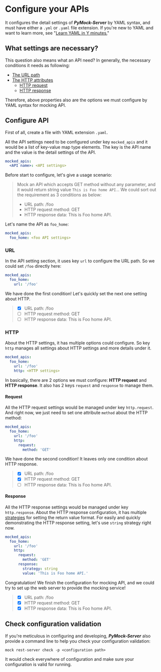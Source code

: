 # Configure your APIs

It configures the detail settings of **_PyMock-Server_** by YAML syntax, and must have either a ``.yml`` or ``.yaml`` file
extension. If you're new to YAML and want to learn more, see "[Learn YAML in Y minutes.]"

[Learn YAML in Y minutes.]: https://learnxinyminutes.com/docs/yaml/


## What settings are necessary?

This question also means what an API need? In generally, the necessary conditions it needs as following:

* [The URL path](#url)
* [The HTTP attributes](#http)
    * [HTTP request](#request)
    * [HTTP response](#response)

Therefore, above properties also are the options we must configure by YAML syntax for mocking API.


## Configure API

First of all, create a file with YAML extension ``.yaml``.

All the API settings need to be configured under key ``mocked_apis`` and it would be a list of key-value map type elements.
The key is the API name and the value is the detail settings of the API.

```yaml
mocked_apis:
  <API name>: <API settings>
```

Before start to configure, let's give a usage scenario: 

> Mock an API which accepts GET method without any parameter, and it would return string value ``This is Foo home API.``.
> We could sort out the requirement as 3 conditions as below:
> 
> * URL path: /foo
> * HTTP request method: GET
> * HTTP response data: This is Foo home API.

Let's name the API as ``foo_home``:

```yaml hl_lines="2"
mocked_apis:
  foo_home: <foo API settings>
```

### URL

In the API setting section, it uses key ``url`` to configure the URL path. So we could set ``/foo`` directly here:

```yaml hl_lines="3"
mocked_apis:
  foo_home:
    url: '/foo'
```

We have done the first condition! Let's quickly set the next one setting about HTTP.

> - [X] URL path: /foo
> - [ ] HTTP request method: GET
> - [ ] HTTP response data: This is Foo home API.

### HTTP

About the HTTP settings, it has multiple options could configure. So key ``http`` manages all settings about HTTP settings
and more details under it.

```yaml hl_lines="4"
mocked_apis:
  foo_home:
    url: '/foo'
    http: <HTTP settings>
```

In basically, there are 2 options we must configure: **HTTP request** and **HTTP response**. It also has 2 keys ``request``
and ``response`` to manage them.

#### Request

All the HTTP request settings would be managed under key ``http.request``. And right now, we just need to set one attribute
``method`` about the HTTP method:

```yaml hl_lines="5-6"
mocked_apis:
  foo_home:
    url: '/foo'
    http:
      request:
        method: 'GET'
```

We have done the second condition! It leaves only one condition about HTTP response.

> - [X] URL path: /foo
> - [X] HTTP request method: GET
> - [ ] HTTP response data: This is Foo home API.

#### Response

All the HTTP response settings would be managed under key ``http.response``. About the HTTP response configuration, it has 
multiple [strategies](/configure-references/mocked-apis/#mocked_apisapi-namehttpresponsestrategy) for setting the return 
value format. For easily and quickly demonstrating the HTTP response setting, let's use ``string`` strategy right now.

```yaml hl_lines="7-9"
mocked_apis:
  foo_home:
    url: '/foo'
    http:
      request:
        method: 'GET'
      response:
        strategy: string
        value: 'This is Foo home API.'
```

Congratulation! We finish the configuration for mocking API, and we could try to set up the web server to provide the mocking
service!

> - [X] URL path: /foo
> - [X] HTTP request method: GET
> - [X] HTTP response data: This is Foo home API.


## Check configuration validation

If you're meticulous in configuring and developing, **_PyMock-Server_** also provide a command line to help you check your
configuration validation:

```console
mock rest-server check -p <configuration path>
```

It would check everywhere of configuration and make sure your configuration is valid for running.
